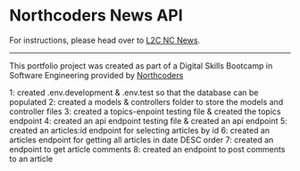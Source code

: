 # Northcoders News API

For instructions, please head over to [L2C NC News](https://l2c.northcoders.com/courses/be/nc-news).



--- 

This portfolio project was created as part of a Digital Skills Bootcamp in Software Engineering provided by [Northcoders](https://northcoders.com/)

1: created .env.development & .env.test so that the database can be populated
2: created a models & controllers folder to store the models and controller files
3: created a topics-enpoint testing file & created the topics endpoint
4: created an api endpoint testing file & created an api endpoint
5: created an articles:id endpoint for selecting articles by id
6: created an articles endpoint for getting all articles in date DESC order
7: created an endpoint to get article comments
8: created an endpoint to post comments to an article
